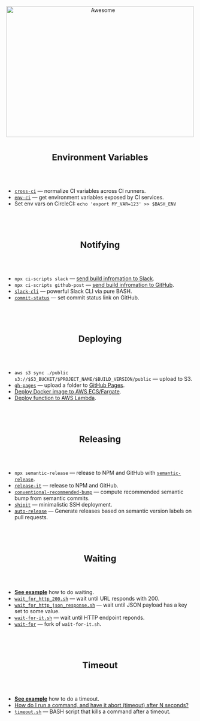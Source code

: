 <div align="center">
<img width="500" height="350" src="https://gitcdn.xyz/repo/sindresorhus/awesome/master/media/logo.svg" alt="Awesome">
</div>



<h1 align="center"><sub>Environment Variables</sub></h1>

<br />
<br />

- [`cross-ci`](https://github.com/streamich/cross-ci) &mdash; normalize CI variables across CI runners.
- [`env-ci`](https://github.com/pvdlg/env-ci) &mdash; get environment variables exposed by CI services.
- Set env vars on CircleCI: `echo 'export MY_VAR=123' >> $BASH_ENV`

<br />
<br />

<h1 align="center"><sub>Notifying</sub></h1>

<br />
<br />

- `npx ci-scripts slack` &mdash; [send build infromation to Slack](https://github.com/streamich/ci-scripts/blob/master/docs/slack.md).
- `npx ci-scripts github-post` &mdash; [send build infromation to GitHub](https://github.com/streamich/ci-scripts/blob/master/docs/github-post.md).
- [`slack-cli`](https://github.com/rockymadden/slack-cli) &mdash;  powerful Slack CLI via pure BASH.
- [`commit-status`](https://github.com/taskworld/commit-status) &mdash; set commit status link on GitHub.

<br />
<br />

<h1 align="center"><sub>Deploying</sub></h1>

<br />
<br />

- `aws s3 sync ./public s3://$S3_BUCKET/$PROJECT_NAME/$BUILD_VERSION/public` &mdash; upload to S3.
- [`gh-pages`](https://github.com/tschaub/gh-pages) &mdash; upload a folder to [GitHub Pages](https://pages.github.com/).
- [Deploy Docker image to AWS ECS/Fargate](./docs/ECR.md).
- [Deploy function to AWS Lambda](./docs/Lambda.md).

<br />
<br />

<h1 align="center"><sub>Releasing</sub></h1>

<br />
<br />

- `npx semantic-release` &mdash; release to NPM and GitHub with [`semantic-release`](https://github.com/semantic-release/semantic-release).
- [`release-it`](https://github.com/webpro/release-it) &mdash; release to NPM and GitHub.
- [`conventional-recommended-bump`](https://www.npmjs.com/package/conventional-recommended-bump) &mdash; compute recommended semantic bump from semantic commits.
- [`shipit`](https://github.com/sapegin/shipit) &mdash; minimalistic SSH deployment.
- [`auto-release`](https://github.com/intuit/auto-release) &mdash; Generate releases based on semantic version labels on pull requests.

<br />
<br />

<h1 align="center"><sub>Waiting</sub></h1>

<br />
<br />

- [__See example__](./docs/waiting) how to do waiting.
- [`wait_for_http_200.sh`](https://gist.github.com/rgl/f90ff293d56dbb0a1e0f7e7e89a81f42) &mdash; wait until URL responds with 200.
- [`wait_for_http_json_response.sh`](https://gist.github.com/rgl/c2ba64b7e2a5a04d1eb65983995dce76) &mdash; wait until JSON payload has a key set to some value.
- [`wait-for-it.sh`](https://github.com/vishnubob/wait-for-it) &mdash; wait until HTTP endpoint reponds.
- [`wait-for`](https://github.com/eficode/wait-for) &mdash; fork of `wait-for-it.sh`.

<br />
<br />

<h1 align="center"><sub>Timeout</sub></h1>

<br />
<br />

- [__See example__](./docs/timeout) how to do a timeout.
- [How do I run a command, and have it abort (timeout) after N seconds?](http://mywiki.wooledge.org/BashFAQ/068)
- [`timeout.sh`](http://www.shelldorado.com/scripts/cmds/timeout) &mdash; BASH script that kills a command after a timeout.

<br />
<br />
